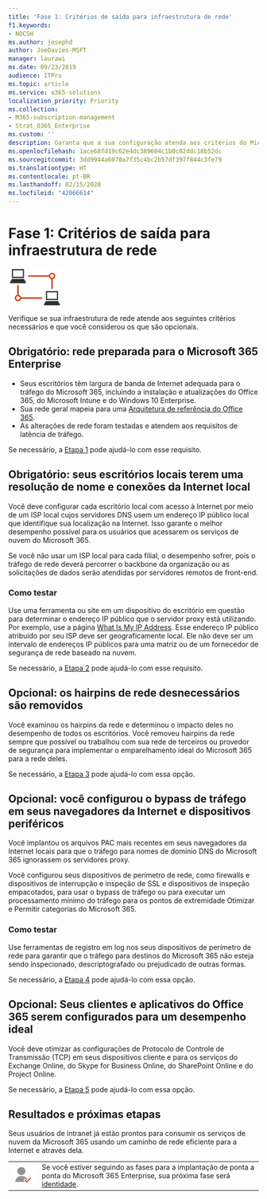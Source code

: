 ```yaml
---
title: 'Fase 1: Critérios de saída para infraestrutura de rede'
f1.keywords:
- NOCSH
ms.author: josephd
author: JoeDavies-MSFT
manager: laurawi
ms.date: 09/23/2019
audience: ITPro
ms.topic: article
ms.service: o365-solutions
localization_priority: Priority
ms.collection:
- M365-subscription-management
- Strat_O365_Enterprise
ms.custom: ''
description: Garanta que a sua configuração atenda aos critérios do Microsoft 365 Enterprise para a infraestrutura de rede.
ms.openlocfilehash: 1ace68fd19c62e4dc389604c1b0c02ddc18b52dc
ms.sourcegitcommit: 3dd9944a6070a7f35c4bc2b57df397f844c3fe79
ms.translationtype: HT
ms.contentlocale: pt-BR
ms.lasthandoff: 02/15/2020
ms.locfileid: "42066614"
---
```

# <a name="phase-1-networking-infrastructure-exit-criteria"></a>Fase 1: Critérios de saída para infraestrutura de rede

![Fase 1 – Rede](../media/deploy-foundation-infrastructure/networking_icon-small.png)

Verifique se sua infraestrutura de rede atende aos seguintes critérios necessários e que você considerou os que são opcionais.

<a name="crit-networking-step1"></a>
## <a name="required-your-network-is-ready-for-microsoft-365-enterprise"></a>Obrigatório: rede preparada para o Microsoft 365 Enterprise

- Seus escritórios têm largura de banda de Internet adequada para o tráfego do Microsoft 365, incluindo a instalação e atualizações do Office 365, do Microsoft Intune e do Windows 10 Enterprise.
- Sua rede geral mapeia para uma [Arquitetura de referência do Office 365](https://docs.microsoft.com/office365/enterprise/office-365-network-connectivity-principles#BKMK_P2).
- As alterações de rede foram testadas e atendem aos requisitos de latência de tráfego.

Se necessário, a [Etapa 1](networking-provide-bandwidth-cloud-services.md) pode ajudá-lo com esse requisito.

<a name="crit-networking-step2"></a>
## <a name="required-your-local-offices-have-local-internet-connections-and-name-resolution"></a>Obrigatório: seus escritórios locais terem uma resolução de nome e conexões da Internet local

Você deve configurar cada escritório local com acesso à Internet por meio de um ISP local cujos servidores DNS usem um endereço IP público local que identifique sua localização na Internet. Isso garante o melhor desempenho possível para os usuários que acessarem os serviços de nuvem do Microsoft 365.

Se você não usar um ISP local para cada filial, o desempenho sofrer, pois o tráfego de rede deverá percorrer o backbone da organização ou as solicitações de dados serão atendidas por servidores remotos de front-end.

### <a name="how-to-test"></a>Como testar
Use uma ferramenta ou site em um dispositivo do escritório em questão para determinar o endereço IP público que o servidor proxy está utilizando. Por exemplo, use a página [What Is My IP Address](https://www.whatismypublicip.com/). Esse endereço IP público atribuído por seu ISP deve ser geograficamente local. Ele não deve ser um intervalo de endereços IP públicos para uma matriz ou de um fornecedor de segurança de rede baseado na nuvem.

Se necessário, a [Etapa 2](networking-dns-resolution-same-location.md) pode ajudá-lo com esse requisito.

<a name="crit-networking-step3"></a>
## <a name="optional-unnecessary-network-hairpins-are-removed"></a>Opcional: os hairpins de rede desnecessários são removidos

Você examinou os hairpins da rede e determinou o impacto deles no desempenho de todos os escritórios. Você removeu hairpins da rede sempre que possível ou trabalhou com sua rede de terceiros ou provedor de segurança para implementar o emparelhamento ideal do Microsoft 365 para a rede deles.

Se necessário, a [Etapa 3](networking-avoid-network-hairpins.md) pode ajudá-lo com essa opção.


<a name="crit-networking-step4"></a>
## <a name="optional-you-have-configured-traffic-bypass-on-your-internet-browsers-and-edge-devices"></a>Opcional: você configurou o bypass de tráfego em seus navegadores da Internet e dispositivos periféricos

Você implantou os arquivos PAC mais recentes em seus navegadores da Internet locais para que o tráfego para nomes de domínio DNS do Microsoft 365 ignorassem os servidores proxy.

Você configurou seus dispositivos de perímetro de rede, como firewalls e dispositivos de interrupção e inspeção de SSL e dispositivos de inspeção empacotados, para usar o bypass de tráfego ou para executar um processamento mínimo do tráfego para os pontos de extremidade Otimizar e Permitir categorias do Microsoft 365.


### <a name="how-to-test"></a>Como testar

Use ferramentas de registro em log nos seus dispositivos de perímetro de rede para garantir que o tráfego para destinos do Microsoft 365 não esteja sendo inspecionado, descriptografado ou prejudicado de outras formas.

Se necessário, a [Etapa 4](networking-configure-proxies-firewalls.md) pode ajudá-lo com essa opção.


<a name="crit-networking-step5"></a>
## <a name="optional-your-clients-and-office-365-applications-are-configured-for-optimal-performance"></a>Opcional: Seus clientes e aplicativos do Office 365 serem configurados para um desempenho ideal

Você deve otimizar as configurações de Protocolo de Controle de Transmissão (TCP) em seus dispositivos cliente e para os serviços do Exchange Online, do Skype for Business Online, do SharePoint Online e do Project Online.

Se necessário, a [Etapa 5](networking-optimize-tcp-performance.md) pode ajudá-lo com essa opção.

## <a name="results-and-next-steps"></a>Resultados e próximas etapas

Seus usuários de intranet já estão prontos para consumir os serviços de nuvem da Microsoft 365 usando um caminho de rede eficiente para a Internet e através dela.

|||
|:-------|:-----|
|![Fase 2 – Identidade](../media/deploy-foundation-infrastructure/identity_icon-small.png)| Se você estiver seguindo as fases para a implantação de ponta a ponta do Microsoft 365 Enterprise, sua próxima fase será [identidade](identity-infrastructure.md). |
